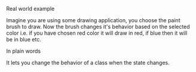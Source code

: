 Real world example

Imagine you are using some drawing application, you choose the paint brush to draw. Now the brush changes it's behavior based on the selected color i.e. if you have chosen red color it will draw in red, if blue then it will be in blue etc.

In plain words

It lets you change the behavior of a class when the state changes.
